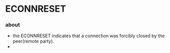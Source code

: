 # ECONNRESET 

### about

- the ECONNRESET indicates that a connection was forcibly closed by the peer(remote party).
- 